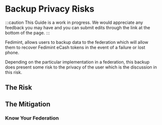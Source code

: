 # Backup Privacy Risks

:::caution
This Guide is a work in progress.  We would appreciate any feedback you may have and you can submit edits through the link at the bottom of the page.
:::

Fedimint, allows users to backup data to the federation which will allow them to recover Fedimint eCash tokens in the event of a failure or lost phone. 

Depending on the particular implementation in a federation, this backup does present some risk to the privacy of the user which is the discussion in this risk. 

## The Risk

## The Mitigation 

### Know Your Federation 